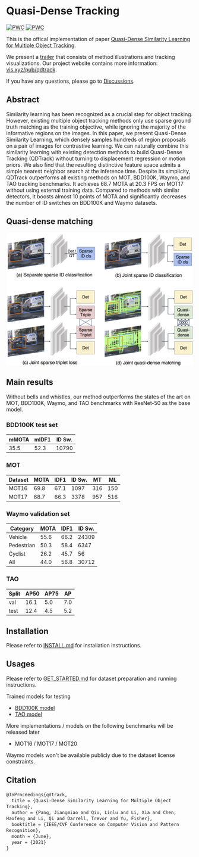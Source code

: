 # Quasi-Dense Tracking

[![PWC](https://img.shields.io/endpoint.svg?url=https://paperswithcode.com/badge/quasi-dense-instance-similarity-learning/multiple-object-tracking-on-bdd100k)](https://paperswithcode.com/sota/multiple-object-tracking-on-bdd100k?p=quasi-dense-instance-similarity-learning)
[![PWC](https://img.shields.io/endpoint.svg?url=https://paperswithcode.com/badge/quasi-dense-instance-similarity-learning/multiple-object-tracking-on-waymo-open)](https://paperswithcode.com/sota/multiple-object-tracking-on-waymo-open?p=quasi-dense-instance-similarity-learning)

This is the offical implementation of paper [Quasi-Dense Similarity Learning for Multiple Object Tracking](https://arxiv.org/abs/2006.06664).

We present a [trailer](https://youtu.be/o8HRJAOZidc) that consists of method illustrations and tracking visualizations. Our project website contains more information: [vis.xyz/pub/qdtrack](https://www.vis.xyz/pub/qdtrack/).

If you have any questions, please go to [Discussions](https://github.com/SysCV/qdtrack/discussions).

## Abstract

Similarity learning has been recognized as a crucial step for object tracking. However, existing multiple object tracking methods only use sparse ground truth matching as the training objective, while ignoring the majority of the informative regions on the images. In this paper, we present Quasi-Dense Similarity Learning, which densely samples hundreds of region proposals on a pair of images for contrastive learning. We can naturally combine this similarity learning with existing detection methods to build Quasi-Dense Tracking (QDTrack) without turning to displacement regression or motion priors. We also find that the resulting distinctive feature space admits a simple nearest neighbor search at the inference time. Despite its simplicity, QDTrack outperforms all existing methods on MOT, BDD100K, Waymo, and TAO tracking benchmarks. It achieves 68.7 MOTA at 20.3 FPS on MOT17 without using external training data. Compared to methods with similar detectors, it boosts almost 10 points of MOTA and significantly decreases the number of ID switches on BDD100K and Waymo datasets.


## Quasi-dense matching
<img src="figures/teaser.png" width="600">

## Main results
Without bells and whistles, our method outperforms the states of the art on MOT, BDD100K, Waymo, and TAO benchmarks with ResNet-50 as the base model.


### BDD100K test set

| mMOTA | mIDF1  | ID Sw. |
|-------|--------|--------|
| 35.5  | 52.3   |  10790 |

### MOT

| Dataset | MOTA | IDF1  | ID Sw. | MT | ML |
|-------|--------|--------| ----| ---| ---|
| MOT16 | 69.8 | 67.1 | 1097 | 316 | 150 |
| MOT17 | 68.7 | 66.3 | 3378 | 957 | 516 |

### Waymo validation set

| Category   | MOTA | IDF1 | ID Sw. |
|------------|------|------|--------|
| Vehicle    | 55.6 | 66.2 | 24309  | 
| Pedestrian | 50.3 | 58.4 | 6347   |
| Cyclist    | 26.2 | 45.7 | 56     | 
| All        | 44.0 | 56.8 | 30712  | 

### TAO

| Split   | AP50 | AP75 | AP | 
|---------|------|------|----|
| val     | 16.1 | 5.0  | 7.0|
| test    | 12.4 | 4.5  | 5.2|


## Installation

Please refer to [INSTALL.md](docs/INSTALL.md) for installation instructions.


## Usages
Please refer to [GET_STARTED.md](docs/GET_STARTED.md) for dataset preparation and running instructions.

Trained models for testing

- [BDD100K model](https://drive.google.com/file/d/1YNAQgd8rMqqEG-fRj3VWlO4G5kdwJbxz/view?usp=sharing)
- [TAO model](https://drive.google.com/file/d/1JtZ9UA0-b9LDor1NHtk8A-g83X7-T89X/view?usp=sharing)

More implementations / models on the following benchmarks will be released later

- MOT16 / MOT17 / MOT20

Waymo models won't be available publicly due to the dataset license constraints.


## Citation

```
@InProceedings{qdtrack,
  title = {Quasi-Dense Similarity Learning for Multiple Object Tracking},
  author = {Pang, Jiangmiao and Qiu, Linlu and Li, Xia and Chen, Haofeng and Li, Qi and Darrell, Trevor and Yu, Fisher},
  booktitle = {IEEE/CVF Conference on Computer Vision and Pattern Recognition},
  month = {June},
  year = {2021}
}
```
